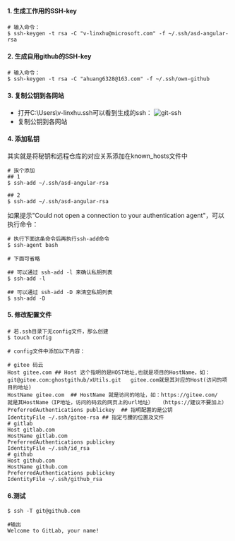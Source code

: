 #### 1. 生成工作用的SSH-key

```shell
# 输入命令：
$ ssh-keygen -t rsa -C "v-linxhu@microsoft.com" -f ~/.ssh/asd-angular-rsa
```

#### 2. 生成自用github的SSH-key

```shell
# 输入命令：
$ ssh-keygen -t rsa -C "ahuang6328@163.com" -f ~/.ssh/own-github
```

#### 3. 复制公钥到各网站

- 打开C:\Users\v-linxhu\.ssh可以看到生成的ssh：
![git-ssh](http://rc9frlwp7.hn-bkt.clouddn.com/git-ssh.png)
- 复制公钥到各网站

#### 4. 添加私钥

其实就是将秘钥和远程仓库的对应关系添加在known_hosts文件中

```shell
# 挨个添加
## 1
$ ssh-add ~/.ssh/asd-angular-rsa

## 2
$ ssh-add ~/.ssh/asd-angular-rsa
```

如果提示"Could not open a connection to your authentication agent"，可以执行命令：

```shell
# 执行下面这条命令后再执行ssh-add命令
$ ssh-agent bash

# 下面可省略

## 可以通过 ssh-add -l 来确认私钥列表
$ ssh-add -l

## 可以通过 ssh-add -D 来清空私钥列表
$ ssh-add -D
```

#### 5. 修改配置文件

```shell
# 若.ssh目录下无config文件，那么创建
$ touch config

# config文件中添加以下内容：

# gitee 码云
Host gitee.com ## Host 这个指明的是HOST地址,也就是项目的HostName，如：git@gitee.com:ghostgithub/xUtils.git   gitee.com就是其对应的Host(访问的项目的地址)
HostName gitee.com  ## HostName 就是访问的地址，如：https://gitee.com/   就是其HostName（IP地址，访问的码云的网页上的url地址）  （https://建议不要加上）
PreferredAuthentications publickey  ## 指明配置的是公钥
IdentityFile ~/.ssh/gitee-rsa ## 指定弓腰的位置及文件
# gitlab
Host gitlab.com
HostName gitlab.com  
PreferredAuthentications publickey
IdentityFile ~/.ssh/id_rsa
# github
Host github.com
HostName github.com
PreferredAuthentications publickey
IdentityFile ~/.ssh/github_rsa

```

#### 6.测试

```shell
$ ssh -T git@github.com

#输出
Welcome to GitLab, your name!
```
